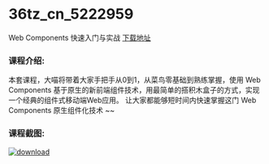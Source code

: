 # 36tz_cn_5222959
Web Components 快速入门与实战
[下载地址](http://www.36tz.cn/article/5222959 "下载地址")
### 课程介绍:
本套课程，大喵将带着大家手把手从0到1，从菜鸟零基础到熟练掌握，使用 Web Components 基于原生的新前端组件技术，用最简单的搭积木盒子的方式，实现一个经典的组件式移动端Web应用。
让大家都能够短时间内快速掌握这门 Web Components 原生组件化技术 ~~

### 课程截图:
[![download](http://36tz.cn/muke_img/2022_02_2-63.png "下载地址")](http://www.36tz.cn "下载地址")
